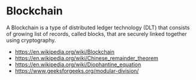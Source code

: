 # Blockchain

A Blockchain is a type of distributed ledger technology (DLT) that consists of growing list of records, called blocks, that are securely linked together using cryptography.

* <https://en.wikipedia.org/wiki/Blockchain>
* <https://en.wikipedia.org/wiki/Chinese_remainder_theorem>
* <https://en.wikipedia.org/wiki/Diophantine_equation>
* <https://www.geeksforgeeks.org/modular-division/>
